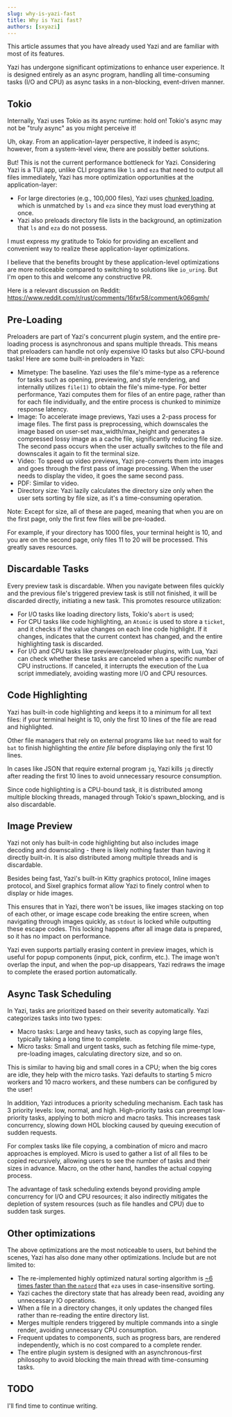 ```yaml
---
slug: why-is-yazi-fast
title: Why is Yazi fast?
authors: [sxyazi]
---
```


This article assumes that you have already used Yazi and are familiar with most of its features.

Yazi has undergone significant optimizations to enhance user experience. It is designed entirely as an async program, handling all time-consuming tasks (I/O and CPU) as async tasks in a non-blocking, event-driven manner.

## Tokio

Internally, Yazi uses Tokio as its async runtime: hold on! Tokio's async may not be "truly async" as you might perceive it!

Uh, okay. From an application-layer perspective, it indeed is async; however, from a system-level view, there are possibly better solutions.

But! This is not the current performance bottleneck for Yazi. Considering Yazi is a TUI app, unlike CLI programs like `ls` and `eza` that need to output all files immediately, Yazi has more optimization opportunities at the application-layer:

- For large directories (e.g., 100,000 files), Yazi uses [chunked loading](https://github.com/sxyazi/yazi/pull/117), which is unmatched by `ls` and `eza` since they must load everything at once.
- Yazi also preloads directory file lists in the background, an optimization that `ls` and `eza` do not possess.

I must express my gratitude to Tokio for providing an excellent and convenient way to realize these application-layer optimizations.

I believe that the benefits brought by these application-level optimizations are more noticeable compared to switching to solutions like `io_uring`. But I'm open to this and welcome any constructive PR.

Here is a relevant discussion on Reddit: https://www.reddit.com/r/rust/comments/16fxr58/comment/k066gmh/

## Pre-Loading

Preloaders are part of Yazi's concurrent plugin system, and the entire pre-loading process is asynchronous and spans multiple threads. This means that preloaders can handle not only expensive IO tasks but also CPU-bound tasks! Here are some built-in preloaders in Yazi:

- Mimetype: The baseline. Yazi uses the file's mime-type as a reference for tasks such as opening, previewing, and style rendering, and internally utilizes `file(1)` to obtain the file's mime-type. For better performance, Yazi computes them for files of an entire page, rather than for each file individually, and the entire process is chunked to minimize response latency.
- Image: To accelerate image previews, Yazi uses a 2-pass process for image files. The first pass is preprocessing, which downscales the image based on user-set max_width/max_height and generates a compressed lossy image as a cache file, significantly reducing file size. The second pass occurs when the user actually switches to the file and downscales it again to fit the terminal size.
- Video: To speed up video previews, Yazi pre-converts them into images and goes through the first pass of image processing. When the user needs to display the video, it goes the same second pass.
- PDF: Similar to video.
- Directory size: Yazi lazily calculates the directory size only when the user sets sorting by file size, as it's a time-consuming operation.

Note: Except for size, all of these are paged, meaning that when you are on the first page, only the first few files will be pre-loaded.

For example, if your directory has 1000 files, your terminal height is 10, and you are on the second page, only files 11 to 20 will be processed. This greatly saves resources.

## Discardable Tasks

Every preview task is discardable. When you navigate between files quickly and the previous file's triggered preview task is still not finished, it will be discarded directly, initiating a new task. This promotes resource utilization:

- For I/O tasks like loading directory lists, Tokio's `abort` is used;
- For CPU tasks like code highlighting, an `Atomic` is used to store a `ticket`, and it checks if the value changes on each line code highlight. If it changes, indicates that the current context has changed, and the entire highlighting task is discarded.
- For I/O and CPU tasks like previewer/preloader plugins, with Lua, Yazi can check whether these tasks are canceled when a specific number of CPU instructions. If canceled, it interrupts the execution of the Lua script immediately, avoiding wasting more I/O and CPU resources.

## Code Highlighting

Yazi has built-in code highlighting and keeps it to a minimum for all text files: if your terminal height is 10, only the first 10 lines of the file are read and highlighted.

Other file managers that rely on external programs like `bat` need to wait for `bat` to finish highlighting the _entire file_ before displaying only the first 10 lines.

In cases like JSON that require external program `jq`, Yazi kills `jq` directly after reading the first 10 lines to avoid unnecessary resource consumption.

Since code highlighting is a CPU-bound task, it is distributed among multiple blocking threads, managed through Tokio's spawn_blocking, and is also discardable.

## Image Preview

Yazi not only has built-in code highlighting but also includes image decoding and downscaling - there is likely nothing faster than having it directly built-in. It is also distributed among multiple threads and is discardable.

Besides being fast, Yazi's built-in Kitty graphics protocol, Inline images protocol, and Sixel graphics format allow Yazi to finely control when to display or hide images.

This ensures that in Yazi, there won't be issues, like images stacking on top of each other, or image escape code breaking the entire screen, when navigating through images quickly, as `stdout` is locked while outputting these escape codes. This locking happens after all image data is prepared, so it has no impact on performance.

Yazi even supports partially erasing content in preview images, which is useful for popup components (input, pick, confirm, etc.). The image won't overlap the input, and when the pop-up disappears, Yazi redraws the image to complete the erased portion automatically.

## Async Task Scheduling

In Yazi, tasks are prioritized based on their severity automatically. Yazi categorizes tasks into two types:

- Macro tasks: Large and heavy tasks, such as copying large files, typically taking a long time to complete.
- Micro tasks: Small and urgent tasks, such as fetching file mime-type, pre-loading images, calculating directory size, and so on.

This is similar to having big and small cores in a CPU; when the big cores are idle, they help with the micro tasks. Yazi defaults to starting 5 micro workers and 10 macro workers, and these numbers can be configured by the user!

In addition, Yazi introduces a priority scheduling mechanism. Each task has 3 priority levels: low, normal, and high. High-priority tasks can preempt low-priority tasks, applying to both micro and macro tasks. This increases task concurrency, slowing down HOL blocking caused by queuing execution of sudden requests.

For complex tasks like file copying, a combination of micro and macro approaches is employed. Micro is used to gather a list of all files to be copied recursively, allowing users to see the number of tasks and their sizes in advance. Macro, on the other hand, handles the actual copying process.

The advantage of task scheduling extends beyond providing ample concurrency for I/O and CPU resources; it also indirectly mitigates the depletion of system resources (such as file handles and CPU) due to sudden task surges.

## Other optimizations

The above optimizations are the most noticeable to users, but behind the scenes, Yazi has also done many other optimizations. Include but are not limited to:

- The re-implemented highly optimized natural sorting algorithm is [~6 times faster than the `natord`](https://github.com/sxyazi/yazi/pull/237) that `eza` uses in case-insensitive sorting.
- Yazi caches the directory state that has already been read, avoiding any unnecessary IO operations.
- When a file in a directory changes, it only updates the changed files rather than re-reading the entire directory list.
- Merges multiple renders triggered by multiple commands into a single render, avoiding unnecessary CPU consumption.
- Frequent updates to components, such as progress bars, are rendered independently, which is no cost compared to a complete render.
- The entire plugin system is designed with an asynchronous-first philosophy to avoid blocking the main thread with time-consuming tasks.

## TODO

I'll find time to continue writing.
